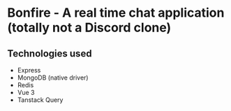 # Bonfire - A real time chat application (totally not a Discord clone)

## Technologies used

- Express
- MongoDB (native driver)
- Redis
- Vue 3
- Tanstack Query
